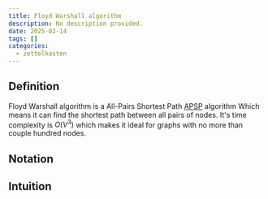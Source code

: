 ```yaml
---
title: Floyd Warshall algorithm
description: No description provided.
date: 2025-02-14
tags: []
categories:
  - zettelkasten
---
```


## Definition

Floyd Warshall algorithm is a All-Pairs Shortest Path [APSP](APSP) algorithm Which means it can find the shortest path between all pairs of nodes. It's time complexity is $O(V^3)$ which makes it ideal for graphs with no more than couple hundred nodes.

## Notation

## Intuition

